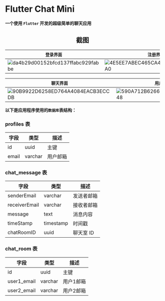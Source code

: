 # Flutter Chat Mini

**一个使用 `Flutter` 开发的超级简单的聊天应用**
<div align="center">

## 截图

| `登录界面` | `注册界面` |
|---|---|
| ![da4b29d00152bfcd137ffabc929fabbe](https://github.com/user-attachments/assets/79c123d2-66dc-4dc1-8462-06b7d3ae468e) | ![4E5EE7ABEC465CA4EB814485072C35A0](https://github.com/user-attachments/assets/a8ba5968-fadd-475c-bff3-0c917dbdc803) |

| `聊天界面` | `用户列表界面` |
|---|---|
| ![90B9922D6258ED764A4084EACB3ECCDB](https://github.com/user-attachments/assets/b93b9931-7aed-4ab8-a6eb-25ce62f4e8b6) | ![590A712B626652D994674676F3FF9048](https://github.com/user-attachments/assets/0aac454d-0997-4cdd-9e05-48004e5c6a42) |


</div>

**以下是应用程序使用的`数据库`表结构：**


### profiles 表
| 字段 | 类型 | 描述 |
|---|---|---|
| id | uuid | 主键 |
| email | varchar | 用户邮箱 |

### chat_message 表
| 字段 | 类型 | 描述 |
|---|---|---|
| senderEmail | varchar | 发送者邮箱 |
| receiverEmail | varchar | 接收者邮箱 |
| message | text | 消息内容 |
| timeStamp | timestamp | 时间戳 |
| chatRoomID | uuid | 聊天室 ID |

### chat_room 表
| 字段 | 类型 | 描述 |
|---|---|---|
| id | uuid | 主键 |
| user1_email | varchar | 用户1邮箱 |
| user2_email | varchar | 用户2邮箱 |

